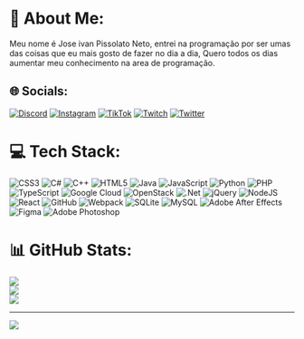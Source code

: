 # 💫 About Me:
Meu nome é Jose ivan Pissolato Neto, entrei na programação por ser umas das coisas que eu mais gosto de fazer no dia a dia, Quero todos os dias aumentar meu conhecimento na area de programação.


## 🌐 Socials:
[![Discord](https://img.shields.io/badge/Discord-%237289DA.svg?logo=discord&logoColor=white)](https://discord.gg/spaaacer) [![Instagram](https://img.shields.io/badge/Instagram-%23E4405F.svg?logo=Instagram&logoColor=white)](https://instagram.com/pissolatoneto) [![TikTok](https://img.shields.io/badge/TikTok-%23000000.svg?logo=TikTok&logoColor=white)](https://tiktok.com/@pissola) [![Twitch](https://img.shields.io/badge/Twitch-%239146FF.svg?logo=Twitch&logoColor=white)](https://twitch.tv/spaaacer_) [![Twitter](https://img.shields.io/badge/Twitter-%231DA1F2.svg?logo=Twitter&logoColor=white)](https://twitter.com/qvupissolato) 

# 💻 Tech Stack:
![CSS3](https://img.shields.io/badge/css3-%231572B6.svg?style=for-the-badge&logo=css3&logoColor=white) ![C#](https://img.shields.io/badge/c%23-%23239120.svg?style=for-the-badge&logo=c-sharp&logoColor=white) ![C++](https://img.shields.io/badge/c++-%2300599C.svg?style=for-the-badge&logo=c%2B%2B&logoColor=white) ![HTML5](https://img.shields.io/badge/html5-%23E34F26.svg?style=for-the-badge&logo=html5&logoColor=white) ![Java](https://img.shields.io/badge/java-%23ED8B00.svg?style=for-the-badge&logo=java&logoColor=white) ![JavaScript](https://img.shields.io/badge/javascript-%23323330.svg?style=for-the-badge&logo=javascript&logoColor=%23F7DF1E) ![Python](https://img.shields.io/badge/python-3670A0?style=for-the-badge&logo=python&logoColor=ffdd54) ![PHP](https://img.shields.io/badge/php-%23777BB4.svg?style=for-the-badge&logo=php&logoColor=white) ![TypeScript](https://img.shields.io/badge/typescript-%23007ACC.svg?style=for-the-badge&logo=typescript&logoColor=white) ![Google Cloud](https://img.shields.io/badge/Google%20Cloud-%234285F4.svg?style=for-the-badge&logo=google-cloud&logoColor=white) ![OpenStack](https://img.shields.io/badge/Openstack-%23f01742.svg?style=for-the-badge&logo=openstack&logoColor=white) ![.Net](https://img.shields.io/badge/.NET-5C2D91?style=for-the-badge&logo=.net&logoColor=white) ![jQuery](https://img.shields.io/badge/jquery-%230769AD.svg?style=for-the-badge&logo=jquery&logoColor=white) ![NodeJS](https://img.shields.io/badge/node.js-6DA55F?style=for-the-badge&logo=node.js&logoColor=white) ![React](https://img.shields.io/badge/react-%2320232a.svg?style=for-the-badge&logo=react&logoColor=%2361DAFB) ![GitHub](https://img.shields.io/badge/GitHub-%23121011.svg?style=for-the-badge&logo=github&logoColor=white) ![Webpack](https://img.shields.io/badge/webpack-%238DD6F9.svg?style=for-the-badge&logo=webpack&logoColor=black) ![SQLite](https://img.shields.io/badge/sqlite-%2307405e.svg?style=for-the-badge&logo=sqlite&logoColor=white) ![MySQL](https://img.shields.io/badge/mysql-%2300f.svg?style=for-the-badge&logo=mysql&logoColor=white) ![Adobe After Effects](https://img.shields.io/badge/Adobe%20After%20Effects-9999FF.svg?style=for-the-badge&logo=Adobe%20After%20Effects&logoColor=white) 	![Figma](https://img.shields.io/badge/figma-%23F24E1E.svg?style=for-the-badge&logo=figma&logoColor=white) ![Adobe Photoshop](https://img.shields.io/badge/adobephotoshop-%2331A8FF.svg?style=for-the-badge&logo=adobephotoshop&logoColor=white)
# 📊 GitHub Stats:
![](https://github-readme-stats.vercel.app/api?username=NetoPissolato&theme=radical&hide_border=true&include_all_commits=false&count_private=true)<br/>
![](https://github-readme-streak-stats.herokuapp.com/?user=NetoPissolato&theme=radical&hide_border=true)<br/>
![](https://github-readme-stats.vercel.app/api/top-langs/?username=NetoPissolato&theme=radical&hide_border=true&include_all_commits=false&count_private=true&layout=compact)

---
[![](https://visitcount.itsvg.in/api?id=NetoPissolato&icon=0&color=0)](https://visitcount.itsvg.in)

<!-- Proudly created with GPRM ( https://gprm.itsvg.in ) -->
